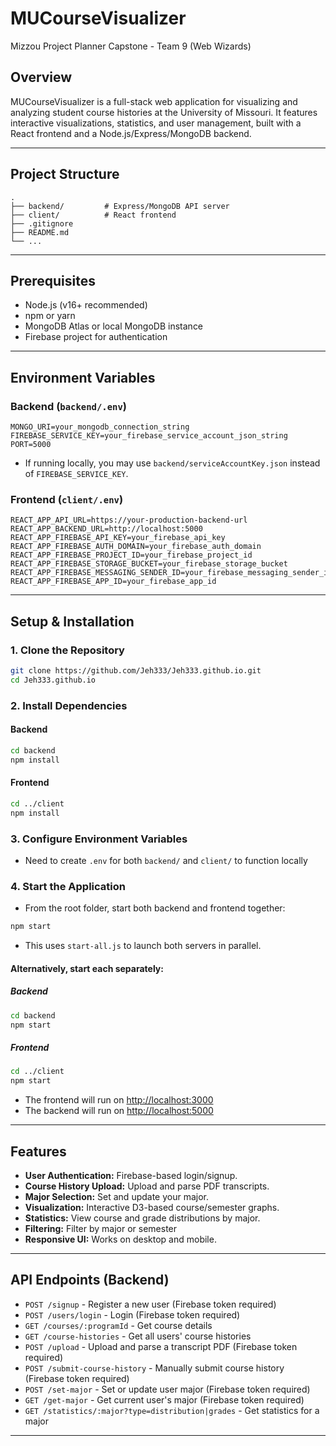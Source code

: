 # MUCourseVisualizer

Mizzou Project Planner Capstone - Team 9 (Web Wizards)

## Overview

MUCourseVisualizer is a full-stack web application for visualizing and analyzing student course histories at the University of Missouri. It features interactive visualizations, statistics, and user management, built with a React frontend and a Node.js/Express/MongoDB backend.

---

## Project Structure

```
.
├── backend/         # Express/MongoDB API server
├── client/          # React frontend
├── .gitignore
├── README.md
└── ...
```

---

## Prerequisites

- Node.js (v16+ recommended)
- npm or yarn
- MongoDB Atlas or local MongoDB instance
- Firebase project for authentication

---

## Environment Variables

### Backend (`backend/.env`)

```
MONGO_URI=your_mongodb_connection_string
FIREBASE_SERVICE_KEY=your_firebase_service_account_json_string
PORT=5000
```

- If running locally, you may use `backend/serviceAccountKey.json` instead of `FIREBASE_SERVICE_KEY`.

### Frontend (`client/.env`)

```
REACT_APP_API_URL=https://your-production-backend-url
REACT_APP_BACKEND_URL=http://localhost:5000
REACT_APP_FIREBASE_API_KEY=your_firebase_api_key
REACT_APP_FIREBASE_AUTH_DOMAIN=your_firebase_auth_domain
REACT_APP_FIREBASE_PROJECT_ID=your_firebase_project_id
REACT_APP_FIREBASE_STORAGE_BUCKET=your_firebase_storage_bucket
REACT_APP_FIREBASE_MESSAGING_SENDER_ID=your_firebase_messaging_sender_id
REACT_APP_FIREBASE_APP_ID=your_firebase_app_id
```

---

## Setup & Installation

### 1. Clone the Repository

```sh
git clone https://github.com/Jeh333/Jeh333.github.io.git
cd Jeh333.github.io
```

### 2. Install Dependencies

#### Backend

```sh
cd backend
npm install
```

#### Frontend

```sh
cd ../client
npm install
```

### 3. Configure Environment Variables

- Need to create `.env` for both `backend/` and `client/` to function locally

### 4. Start the Application

- From the root folder, start both backend and frontend together:

```sh
npm start
```

- This uses `start-all.js` to launch both servers in parallel.

#### Alternatively, start each separately:

##### Backend

```sh
cd backend
npm start
```

##### Frontend

```sh
cd ../client
npm start
```

- The frontend will run on [http://localhost:3000](http://localhost:3000)
- The backend will run on [http://localhost:5000](http://localhost:5000)

---

## Features

- **User Authentication:** Firebase-based login/signup.
- **Course History Upload:** Upload and parse PDF transcripts.
- **Major Selection:** Set and update your major.
- **Visualization:** Interactive D3-based course/semester graphs.
- **Statistics:** View course and grade distributions by major.
- **Filtering:** Filter by major or semester
- **Responsive UI:** Works on desktop and mobile.

---

## API Endpoints (Backend)

- `POST /signup` - Register a new user (Firebase token required)
- `POST /users/login` - Login (Firebase token required)
- `GET /courses/:programId` - Get course details
- `GET /course-histories` - Get all users' course histories
- `POST /upload` - Upload and parse a transcript PDF (Firebase token required)
- `POST /submit-course-history` - Manually submit course history (Firebase token required)
- `POST /set-major` - Set or update user major (Firebase token required)
- `GET /get-major` - Get current user's major (Firebase token required)
- `GET /statistics/:major?type=distribution|grades` - Get statistics for a major

---